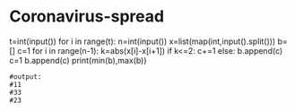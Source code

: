 # Coronavirus-spread
t=int(input())
for i in range(t):
    n=int(input())
    x=list(map(int,input().split()))
    b=[]
    c=1
    for i in range(n-1):
        k=abs(x[i]-x[i+1])
        if k<=2:
            c+=1
        else:
            b.append(c)
            c=1
    b.append(c)
    print(min(b),max(b))
    
    #output: 
    #11
    #33
    #23
